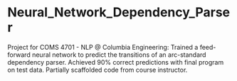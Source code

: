 # Neural_Network_Dependency_Parser
Project for COMS 4701 - NLP @ Columbia Engineering:
Trained a feed-forward neural network to predict the transitions of an arc-standard dependency parser.
Achieved 90% correct predictions with final program on test data. 
Partially scaffolded code from course instructor. 
